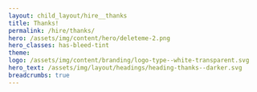 ```yaml
---
layout: child_layout/hire__thanks
title: Thanks!
permalink: /hire/thanks/
hero: /assets/img/content/hero/deleteme-2.png
hero_classes: has-bleed-tint
theme:
logo: /assets/img/content/branding/logo-type--white-transparent.svg
hero_text: /assets/img/layout/headings/heading-thanks--darker.svg
breadcrumbs: true
---
```


